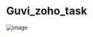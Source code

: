 # Guvi_zoho_task

![image](https://github.com/user-attachments/assets/dd1b0e67-ac55-4fc8-88de-fdd8b53ca08e)
